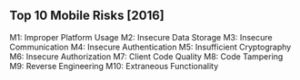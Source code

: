 ## Top 10 Mobile Risks [2016]

M1: Improper Platform Usage
M2: Insecure Data Storage
M3: Insecure Communication
M4: Insecure Authentication
M5: Insufficient Cryptography
M6: Insecure Authorization
M7: Client Code Quality
M8: Code Tampering
M9: Reverse Engineering
M10: Extraneous Functionality
